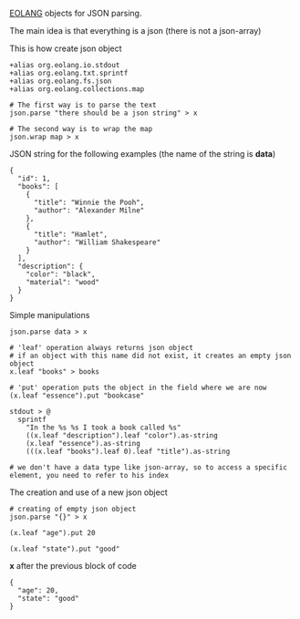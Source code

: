 [EOLANG](https://www.eolang.org) objects for JSON parsing.

The main idea is that everything is a json (there is not a json-array)

This is how create json object
```
+alias org.eolang.io.stdout
+alias org.eolang.txt.sprintf
+alias org.eolang.fs.json
+alias org.eolang.collections.map

# The first way is to parse the text
json.parse "there should be a json string" > x

# The second way is to wrap the map
json.wrap map > x
```

JSON string for the following examples (the name of the string is **data**)
```
{
  "id": 1,
  "books": [
    {
      "title": "Winnie the Pooh",
      "author": "Alexander Milne"
    },
    {
      "title": "Hamlet",
      "author": "William Shakespeare"
    }
  ],
  "description": {
    "color": "black",
    "material": "wood"
  }
}
```

Simple manipulations
```
json.parse data > x

# 'leaf' operation always returns json object
# if an object with this name did not exist, it creates an empty json object
x.leaf "books" > books

# 'put' operation puts the object in the field where we are now
(x.leaf "essence").put "bookcase"

stdout > @
  sprintf
    "In the %s %s I took a book called %s"
    ((x.leaf "description").leaf "color").as-string
    (x.leaf "essence").as-string
    (((x.leaf "books").leaf 0).leaf "title").as-string 
    
# we don't have a data type like json-array, so to access a specific element, you need to refer to his index
```

The creation and use of a new json object
```
# creating of empty json object
json.parse "{}" > x

(x.leaf "age").put 20
  
(x.leaf "state").put "good"
```

**x** after the previous block of code
```
{
  "age": 20,
  "state": "good"
}
```
